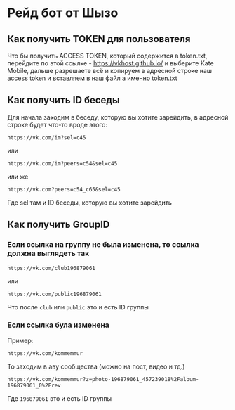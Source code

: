 # Рейд бот от Шызо
## Как получить TOKEN для пользователя
Что бы получить ACCESS TOKEN, который содержится в token.txt, перейдите по этой ссылке - https://vkhost.github.io/ и выберите Kate Mobile, дальше разрешаете всё и копируем в адресной строке наш access token и вставляем в наш файл а именно token.txt
## Как получить ID беседы
Для начала заходим в беседу, которую вы хотите зарейдить, в адресной строке будет что-то вроде этого:
```
https://vk.com/im?sel=c45
```
или
```
https://vk.com/im?peers=c54&sel=c45
```
или же
```
https://vk.com?peers=c54_c65&sel=c45
```
Где sel там и ID беседы, которую вы хотите зарейдить
## Как получить GroupID
### Если ссылка на группу не была изменена, то ссылка должна выглядеть так
```
https://vk.com/club196879061
```
или
```
https://vk.com/public196879061
```
Что после `club` или `public` это и есть ID группы
### Если ссылка була изменена
Пример:
```
https://vk.com/kommemmur
```
То заходим в аву сообщества (можно на пост, видео и тд.)
```
https://vk.com/kommemmur?z=photo-196879061_457239018%2Falbum-196879061_0%2Frev
```
Где `196879061` это и есть ID группы
